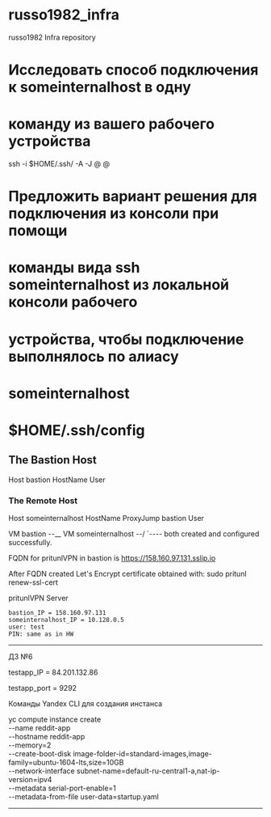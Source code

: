 # russo1982_infra
russo1982 Infra repository

# Исследовать способ подключения к someinternalhost в одну
# команду из вашего рабочего устройства

 ssh -i $HOME/.ssh/<private-key> -A -J <user>@<bastion> <user>@<someinternalhost>


# Предложить вариант решения для подключения из консоли при помощи
# команды вида ssh someinternalhost из локальной консоли рабочего
# устройства, чтобы подключение выполнялось по алиасу
# someinternalhost

#  $HOME/.ssh/config
## The Bastion Host
 Host bastion
        HostName <bastion IP>
        User <user>

### The Remote Host
 Host someinternalhost
        HostName <host IP>
        ProxyJump bastion
        User <user>


VM bastion          --\__
VM someinternalhost --/  `---- both created and configured successfully.

FQDN for pritunlVPN in bastion is   https://158.160.97.131.sslip.io

After FQDN created Let's Encrypt certificate obtained with:  sudo pritunl renew-ssl-cert

pritunlVPN Server

	bastion_IP = 158.160.97.131
	someinternalhost_IP = 10.128.0.5
	user: test
	PIN: same as in HW
-----------------------------------------------------------------------------------------------------
ДЗ №6

testapp_IP = 84.201.132.86

testapp_port = 9292


Команды Yandex CLI для создания инстанса

yc compute instance create \
  --name reddit-app \
  --hostname reddit-app \
  --memory=2 \
  --create-boot-disk image-folder-id=standard-images,image-family=ubuntu-1604-lts,size=10GB \
  --network-interface subnet-name=default-ru-central1-a,nat-ip-version=ipv4 \
  --metadata serial-port-enable=1 \
  --metadata-from-file user-data=startup.yaml

-------------------------------------------------------------------------------------------------------


